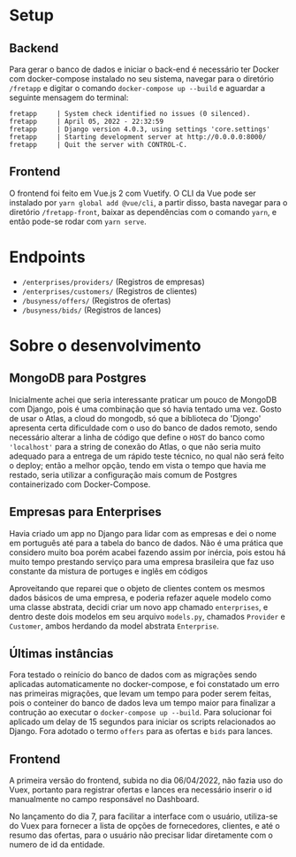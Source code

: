 # Setup
## Backend
Para gerar o banco de dados e iniciar o back-end é necessário ter Docker com docker-compose instalado no seu sistema, navegar para o diretório `/fretapp` e digitar o comando `docker-compose up --build` e aguardar a seguinte mensagem do terminal:
```
fretapp     | System check identified no issues (0 silenced).
fretapp     | April 05, 2022 - 22:32:59
fretapp     | Django version 4.0.3, using settings 'core.settings'
fretapp     | Starting development server at http://0.0.0.0:8000/
fretapp     | Quit the server with CONTROL-C.
```

## Frontend
O frontend foi feito em Vue.js 2 com Vuetify. O CLI da Vue pode ser instalado por `yarn global add @vue/cli`, a partir disso, basta navegar para o diretório `/fretapp-front`, baixar as dependências com o comando `yarn`, e então pode-se rodar com `yarn serve`.

# Endpoints
- `/enterprises/providers/` (Registros de empresas)
- `/enterprises/customers/` (Registros de clientes)
- `/busyness/offers/` (Registros de ofertas)
- `/busyness/bids/` (Registros de lances)

# Sobre o desenvolvimento
## MongoDB para Postgres
Inicialmente achei que seria interessante praticar um pouco de MongoDB com Django, pois é uma combinação que só havia tentado uma vez. Gosto de usar o Atlas, a cloud do mongodb, só que a biblioteca do 'Djongo' apresenta certa dificuldade com o uso do banco de dados remoto, sendo necessário alterar a linha de código que define o `HOST` do banco como `'localhost'` para a string de conexão do Atlas, o que não seria muito adequado para a entrega de um rápido teste técnico, no qual não será feito o deploy; então a melhor opção, tendo em vista o tempo que havia me restado, seria utilizar a configuração mais comum de Postgres containerizado com Docker-Compose.

## Empresas para Enterprises
Havia criado um app no Django para lidar com as empresas e dei o nome em português até para a tabela do banco de dados. Não é uma prática que considero muito boa porém acabei fazendo assim por inércia, pois estou há muito tempo prestando serviço para uma empresa brasileira que faz uso constante da mistura de portuges e inglês em códigos

Aproveitando que reparei que o objeto de clientes contem os mesmos dados básicos de uma empresa, e poderia refazer aquele modelo como uma classe abstrata, decidi criar um novo app chamado `enterprises`, e dentro deste dois modelos em seu arquivo `models.py`, chamados `Provider` e `Customer`, ambos herdando da model abstrata `Enterprise`.

## Últimas instâncias
Fora testado o reinício do banco de dados com as migrações sendo aplicadas automaticamente no docker-compose, e foi constatado um erro nas primeiras migrações, que levam um tempo para poder serem feitas, pois o conteiner do banco de dados leva um tempo maior para finalizar a contrução ao executar o `docker-compose up --build`. Para solucionar foi aplicado um delay de 15 segundos para iniciar os scripts relacionados ao Django. Fora adotado o termo `offers` para as ofertas e `bids` para lances.

## Frontend
A primeira versão do frontend, subida no dia 06/04/2022, não fazia uso do Vuex, portanto para registrar ofertas e lances era necessário inserir o id manualmente no campo responsável no Dashboard.

No lançamento do dia 7, para facilitar a interface com o usuário, utiliza-se do Vuex para fornecer a lista de opções de fornecedores, clientes, e até o resumo das ofertas, para o usuário não precisar lidar diretamente com o numero de id da entidade.
